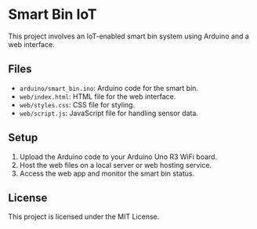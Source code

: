 # Smart Bin IoT

This project involves an IoT-enabled smart bin system using Arduino and a web interface.

## Files

- `arduino/smart_bin.ino`: Arduino code for the smart bin.
- `web/index.html`: HTML file for the web interface.
- `web/styles.css`: CSS file for styling.
- `web/script.js`: JavaScript file for handling sensor data.

## Setup

1. Upload the Arduino code to your Arduino Uno R3 WiFi board.
2. Host the web files on a local server or web hosting service.
3. Access the web app and monitor the smart bin status.

## License

This project is licensed under the MIT License.
